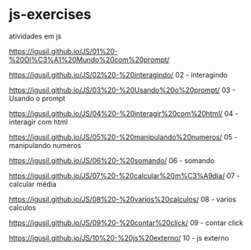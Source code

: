 # js-exercises
 atividades em js

https://igusil.github.io/JS/01%20-%20Ol%C3%A1%20Mundo%20com%20prompt/

https://igusil.github.io/JS/02%20-%20interagindo/  02 - interagindo

https://igusil.github.io/JS/03%20-%20Usando%20o%20prompt/  03 - Usando o prompt

https://igusil.github.io/JS/04%20-%20interagir%20com%20html/  04 - interagir com html

https://igusil.github.io/JS/05%20-%20manipulando%20numeros/  05 - manipulando numeros

https://igusil.github.io/JS/06%20-%20somando/  06 - somando

https://igusil.github.io/JS/07%20-%20calcular%20m%C3%A9dia/  07 - calcular média

https://igusil.github.io/JS/08%20-%20varios%20calculos/  08 - varios calculos

https://igusil.github.io/JS/09%20-%20contar%20click/  09 - contar click

https://igusil.github.io/JS/10%20-%20js%20externo/  10 - js externo
